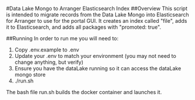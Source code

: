 #Data Lake Mongo to Arranger Elasticsearch Index
##Overview
This script is intended to migrate records from the Data Lake Mongo into Elasticsearch for Arranger to use for the portal GUI.
It creates an index called "file", adds it to Elasticsearch, and adds all packages with "promoted: true".

##Running
In order to run me you will need to:

1) Copy .env.example to .env
2) Update your .env to match your environment (you may not need to change anything, but verify)
3) Ensure you have the dataLake running so it can access the dataLake mongo store
4) ./run.sh 

The bash file run.sh builds the docker container and launches it.
